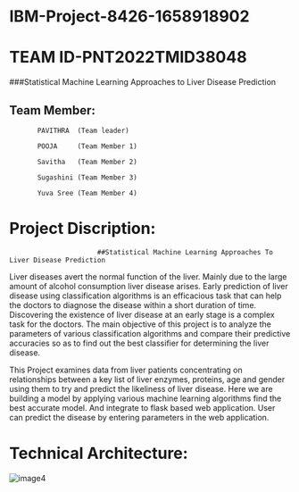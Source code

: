 # IBM-Project-8426-1658918902
# TEAM ID-PNT2022TMID38048

###Statistical Machine Learning Approaches to Liver Disease Prediction

## Team Member:

           PAVITHRA  (Team leader)

           POOJA     (Team Member 1)

           Savitha   (Team Member 2)

           Sugashini (Team Member 3)

           Yuva Sree (Team Member 4)


# Project Discription:
                          ##Statistical Machine Learning Approaches To Liver Disease Prediction
Liver diseases avert the normal function of the liver. Mainly due to the large amount of alcohol consumption liver disease arises. Early prediction of liver disease using classification algorithms is an efficacious task that can help the doctors to diagnose the disease within a short duration of time. Discovering the existence of liver disease at an early stage is a complex task for the doctors. The main objective of this project is to analyze the parameters of various classification algorithms and compare their predictive accuracies so as to find out the best classifier for determining the liver disease.

This Project examines data from liver patients concentrating on relationships between a key list of liver enzymes, proteins, age and gender using them to try and predict the likeliness of liver disease. Here we are building a model by applying various machine learning algorithms find the best accurate model. And integrate to flask based web application. User can predict the disease by entering parameters in the web application.

# Technical Architecture:


![image4](https://user-images.githubusercontent.com/106682526/198864190-fa0d7873-81fd-46c9-aef6-4097b87a7c0f.png)


